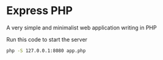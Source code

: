 # Express PHP

A very simple and minimalist web application writing in PHP

Run this code to start the server
``` bash
php -S 127.0.0.1:8080 app.php
```